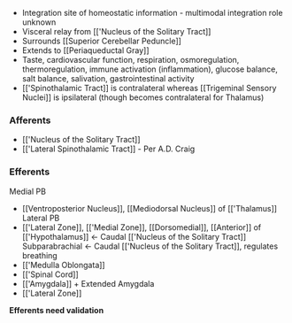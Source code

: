 - Integration site of homeostatic information - multimodal integration role unknown
- Visceral relay from [['Nucleus of the Solitary Tract]]
- Surrounds [[Superior Cerebellar Peduncle]]
- Extends to [[Periaqueductal Gray]]
- Taste, cardiovascular function, respiration, osmoregulation, thermoregulation, immune activation (inflammation), glucose balance, salt balance, salivation, gastrointestinal activity
- [['Spinothalamic Tract]] is contralateral whereas [[Trigeminal Sensory Nuclei]] is ipsilateral (though becomes contralateral for Thalamus)
### Afferents
- [['Nucleus of the Solitary Tract]]
- [['Lateral Spinothalamic Tract]] - Per A.D. Craig
### Efferents
Medial PB
- [[Ventroposterior Nucleus]], [[Mediodorsal Nucleus]] of [['Thalamus]]
Lateral PB
- [['Lateral Zone]], [['Medial Zone]], [[Dorsomedial]], [[Anterior]] of [['Hypothalamus]] <- Caudal [['Nucleus of the Solitary Tract]]
Subparabrachial <- Caudal [['Nucleus of the Solitary Tract]], regulates breathing
- [['Medulla Oblongata]]
- [['Spinal Cord]]
- [['Amygdala]] + Extended Amygdala
- [['Lateral Zone]]

 **Efferents need validation**